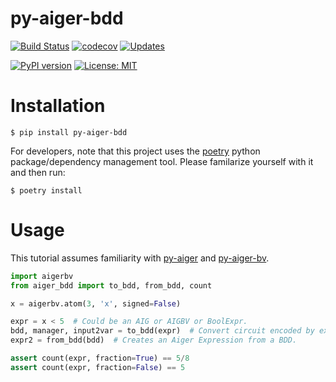 # py-aiger-bdd
[![Build Status](https://cloud.drone.io/api/badges/mvcisback/py-aiger-bdd/status.svg)](https://cloud.drone.io/mvcisback/py-aiger-bdd)
[![codecov](https://codecov.io/gh/mvcisback/py-aiger-bdd/branch/master/graph/badge.svg)](https://codecov.io/gh/mvcisback/py-aiger-bdd)
[![Updates](https://pyup.io/repos/github/mvcisback/py-aiger-bdd/shield.svg)](https://pyup.io/repos/github/mvcisback/py-aiger-bdd/)

[![PyPI version](https://badge.fury.io/py/py-aiger-bdd.svg)](https://badge.fury.io/py/py-aiger-bdd)
[![License: MIT](https://img.shields.io/badge/License-MIT-yellow.svg)](https://opensource.org/licenses/MIT)

# Installation

`$ pip install py-aiger-bdd`

For developers, note that this project uses the
[poetry](https://poetry.eustace.io/) python package/dependency
management tool. Please familarize yourself with it and then
run:

`$ poetry install`

# Usage

This tutorial assumes familiarity with [py-aiger](https://github.com/mvcisback/py-aiger) and [py-aiger-bv](https://github.com/mvcisback/py-aiger-bv).

```python
import aigerbv
from aiger_bdd import to_bdd, from_bdd, count

x = aigerbv.atom(3, 'x', signed=False) 

expr = x < 5  # Could be an AIG or AIGBV or BoolExpr.
bdd, manager, input2var = to_bdd(expr)  # Convert circuit encoded by expr into a BDD.
expr2 = from_bdd(bdd)  # Creates an Aiger Expression from a BDD.

assert count(expr, fraction=True) == 5/8
assert count(expr, fraction=False) == 5
```
